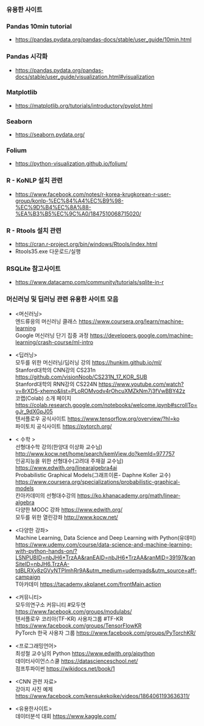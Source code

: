 ### 유용한 사이트 

### Pandas 10min tutorial 
- https://pandas.pydata.org/pandas-docs/stable/user_guide/10min.html

### Pandas 시각화 
- https://pandas.pydata.org/pandas-docs/stable/user_guide/visualization.html#visualization

### Matplotlib 
- https://matplotlib.org/tutorials/introductory/pyplot.html

### Seaborn 
- https://seaborn.pydata.org/

### Folium 
- https://python-visualization.github.io/folium/

### R - KoNLP 설치 관련 
- https://www.facebook.com/notes/r-korea-krugkorean-r-user-group/konlp-%EC%84%A4%EC%B9%98-%EC%9D%B4%EC%8A%88-%EA%B3%B5%EC%9C%A0/1847510068715020/

### R - Rtools 설치 관련 
- https://cran.r-project.org/bin/windows/Rtools/index.html
- Rtools35.exe 다운로드/실행

### RSQLite 참고사이트 
- https://www.datacamp.com/community/tutorials/sqlite-in-r


### 머신러닝 및 딥러닝 관련 유용한 사이트 모음

* <머신러닝>  
엔드류응의 머신러닝 클래스 https://www.coursera.org/learn/machine-learning  
Google 머신러닝 단기 집중 과정 https://developers.google.com/machine-learning/crash-course/ml-intro  

* <딥러닝>  
모두를 위한 머신러닝/딥러닝 강의 https://hunkim.github.io/ml/  
Stanford대학의 CNN강의 CS231n https://github.com/visionNoob/CS231N_17_KOR_SUB  
Stanford대학의 RNN강의 CS224N https://www.youtube.com/watch?v=8rXD5-xhemo&list=PLoROMvodv4rOhcuXMZkNm7j3fVwBBY42z  
코랩(Colab) 소개 페이지 https://colab.research.google.com/notebooks/welcome.ipynb#scrollTo=gJr_9dXGpJ05  
텐서플로우 공식사이트 https://www.tensorflow.org/overview/?hl=ko  
파이토치 공식사이트 https://pytorch.org/  

* < 수학 >  
선형대수학 강의(한양대 이상화 교수님) 
http://www.kocw.net/home/search/kemView.do?kemId=977757  
인공지능을 위한 선형대수(고려대 주재걸 교수님) https://www.edwith.org/linearalgebra4ai  
Probabilistic Graphical Models(그래프이론- Daphne Koller 교수) https://www.coursera.org/specializations/probabilistic-graphical-models  
칸아카데미의 선형대수강의 https://ko.khanacademy.org/math/linear-algebra  
다양한 MOOC 강좌 https://www.edwith.org/  
모두를 위한 열린강좌 http://www.kocw.net/  

* <다양한 강좌>  
Machine Learning, Data Science and Deep Learning with Python(유데미) https://www.udemy.com/course/data-science-and-machine-learning-with-python-hands-on/?LSNPUBID=nbJH6*TrzAA&ranEAID=nbJH6*TrzAA&ranMID=39197&ranSiteID=nbJH6.TrzAA-tdBLRXy8zGVyNTPlmhRr9A&utm_medium=udemyads&utm_source=aff-campaign  
T아카데미 https://tacademy.skplanet.com/frontMain.action  

* <커뮤니티>   
모두의연구소 커뮤니티 #모두연 https://www.facebook.com/groups/modulabs/  
텐서플로우 코리아(TF-KR) 사용자그룹 #TF-KR https://www.facebook.com/groups/TensorFlowKR  
PyTorch 한국 사용자 그룹 https://www.facebook.com/groups/PyTorchKR/  

* <프로그래밍언어>  
최성철 교수님의 Python https://www.edwith.org/aipython  
데이터사이언스스쿨 https://datascienceschool.net/  
점프투파이썬  https://wikidocs.net/book/1  

* <CNN 관련 자료>  
강아지 사진 예제  https://www.facebook.com/kensukekoike/videos/1864061193636311/  

* <유용한사이트>   
데이터분석 대회 https://www.kaggle.com/  
